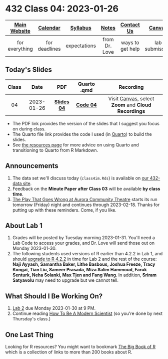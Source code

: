 # 432 Class 04: 2023-01-26

[Main Website](https://thomaselove.github.io/432-2023/) | [Calendar](https://thomaselove.github.io/432-2023/calendar.html) | [Syllabus](https://thomaselove.github.io/432-syllabus-2023/) | [Notes](https://thomaselove.github.io/432-notes/) | [Contact Us](https://thomaselove.github.io/432-2023/contact.html) | [Canvas](https://canvas.case.edu) | [Data and Code](https://github.com/THOMASELOVE/432-data) | [Sources](https://github.com/THOMASELOVE/432-classes-2023/tree/main/sources)
:-----------: | :--------------: | :----------: | :---------: | :-------------: | :-----------: | :------------: |:------:
for everything | for deadlines | expectations | from Dr. Love | ways to get help | lab submission | for downloads | to read

## Today's Slides

Class | Date | PDF | Quarto .qmd | Recording
:---: | :--------: | :------: | :------: | :-------------:
04 | 2023-01-26 | **[Slides 04](https://github.com/THOMASELOVE/432-slides-2023/blob/main/slides04.pdf)** | **[Code 04](https://github.com/THOMASELOVE/432-slides-2023/blob/main/slides04.qmd)** | Visit [Canvas](https://canvas.case.edu/), select **Zoom** and **Cloud Recordings**

- The PDF link provides the version of the slides that I suggest you focus on during class.
- The Quarto file link provides the code I used (in [Quarto](https://quarto.org/)) to build the slides.
- See [the resources page](https://github.com/THOMASELOVE/432-classes-2023/tree/main/sources#learning-about-quarto-and-making-the-switch-from-r-markdown) for more advice on using Quarto and transitioning to Quarto from R Markdown. 

## Announcements
 
1. The data set we'll discuss today (`class4im.Rds`) is available on [our 432-data site](https://github.com/THOMASELOVE/432-data).
2. Feedback on the **Minute Paper after Class 03** will be available **by class time**.
3. [The Play That Goes Wrong at Aurora Community Theatre](https://www.auroracommunitytheatre.com/) starts its run tomorrow (Friday) night and continues through 2023-02-18. Thanks for putting up with these reminders. Come, if you like.

## About Lab 1

1. Grades will be posted by Tuesday morning 2023-01-31. You'll need a Lab Code to access your grades, and Dr. Love will send those out on Monday 2023-01-30.
2. The following students used versions of R earlier than 4.2.2 in Lab 1, and should [upgrade to R 4.2.2](https://thomaselove.github.io/432-2023/software.html) in time for Lab 2 and the rest of the course: **Naji Ayyash, Samantha Baker, Lithe Basbous, Joshua Freeze, Tracy Kongai, Tian Liu, Sameer Prasada, Miza Salim Hammoud, Faruk Senturk, Neha Solanki, Max Tjen and Fang Wang**. In addition, **Sriram Satyavolu** may need to upgrade but we cannot tell.

## What Should I Be Working On?

1. [Lab 2](https://thomaselove.github.io/432-2023/lab2.html) due Monday 2023-01-30 at 9 PM.
2. Continue reading [How To Be A Modern Scientist](https://leanpub.com/modernscientist) (so you're done by next Thursday's class.)

## One Last Thing

Looking for R resources? You might want to bookmark [The Big Book of R](https://www.bigbookofr.com/index.html#your-last-ever-bookmark) which is a collection of links to more than 200 books about R.
